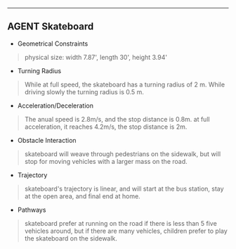 ----
## AGENT Skateboard
* Geometrical Constraints

> physical size: width 7.87', length 30', height 3.94'

* Turning Radius

> While at full speed, the skateboard has a turning radius of 2 m. While driving slowly the turning radius is 0.5 m.

* Acceleration/Deceleration

>The anual speed is 2.8m/s, and the stop distance is 0.8m. at full acceleration, it reaches 4.2m/s, the stop distance is 2m.

* Obstacle Interaction

>skateboard will weave through pedestrians on the sidewalk, but will stop for moving vehicles with a larger mass on the road. 

* Trajectory

>skateboard's trajectory is linear, and will start at the bus station, stay at the open area, and final end at home.

* Pathways

>skateboard prefer at running on the road if there is less than 5 five vehicles around, but if there are many vehicles, children prefer to play the skateboard on the sidewalk.
